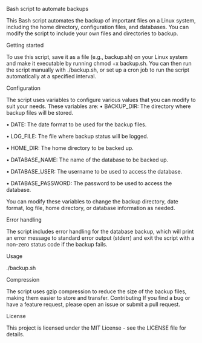 Bash script to automate backups

This Bash script automates the backup of important files on a Linux system, including the home directory, configuration files, and databases. You can modify the script to include your own files and directories to backup.

Getting started

To use this script, save it as a file (e.g., backup.sh) on your Linux system and make it executable by running chmod +x backup.sh. You can then run the script manually with ./backup.sh, or set up a cron job to run the script automatically at a specified interval.

Configuration

The script uses variables to configure various values that you can modify to suit your needs. These variables are:
•	BACKUP_DIR: The directory where backup files will be stored.

•	DATE: The date format to be used for the backup files.

•	LOG_FILE: The file where backup status will be logged.

•	HOME_DIR: The home directory to be backed up.

•	DATABASE_NAME: The name of the database to be backed up.

•	DATABASE_USER: The username to be used to access the database.

•	DATABASE_PASSWORD: The password to be used to access the database.

You can modify these variables to change the backup directory, date format, log file, home directory, or database information as needed.

Error handling

The script includes error handling for the database backup, which will print an error message to standard error output (stderr) and exit the script with a non-zero status code if the backup fails.

Usage 

./backup.sh

Compression

The script uses gzip compression to reduce the size of the backup files, making them easier to store and transfer.
Contributing
If you find a bug or have a feature request, please open an issue or submit a pull request.

License

This project is licensed under the MIT License - see the LICENSE file for details.


